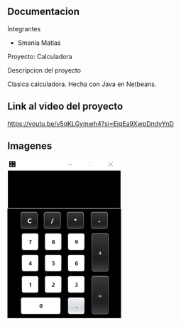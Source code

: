 Documentacion
----------------------------

Integrantes

- Smania Matias

Proyecto: Calculadora

Descripcion del proyecto

Clasica calculadora. Hecha con Java en Netbeans.


Link al video del proyecto
----------------------------

https://youtu.be/v5qKLGymwh4?si=EjqEa9XwpDndyYnD


Imagenes
----------------------------
![](https://github.com/SmaniaMatias20/Calculadora/blob/master/src/images/image.png)
